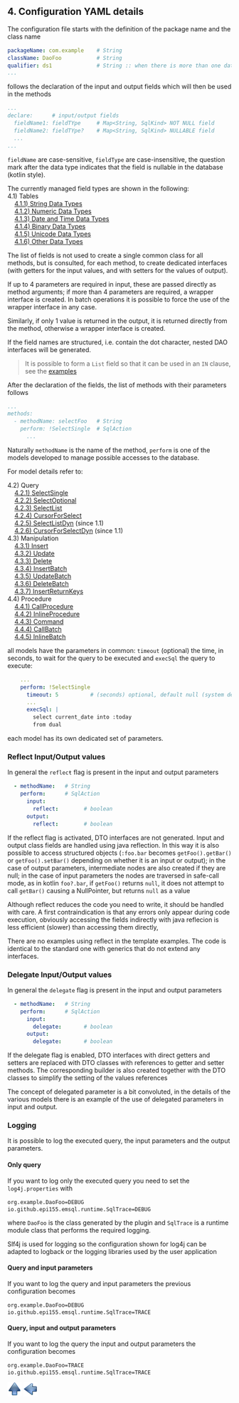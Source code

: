## 4. Configuration YAML details

The configuration file starts with the definition of the package name and the class name

~~~yaml
packageName: com.example    # String
className: DaoFoo           # String
qualifier: ds1              # String :: when there is more than one datasource (SPRING provider) 
...
~~~

follows the declaration of the input and output fields which will then be used in the methods

~~~yaml
...
declare:      # input/output fields
  fieldName1: fieldTYpe     # Map<String, SqlKind> NOT NULL field
  fieldName2: fieldTYpe?    # Map<String, SqlKind> NULLABLE field
  ...
...
~~~

`fieldName` are case-sensitive, `fieldType` are case-insensitive, the question
mark after the data type indicates that the field is nullable in the database
(kotlin style).

The currently managed field types are shown in the following:<br/>
4.1) Tables<br/>
&nbsp;&nbsp;&nbsp;&nbsp;[4.1.1) String Data Types](typeString.md)<br/>
&nbsp;&nbsp;&nbsp;&nbsp;[4.1.2) Numeric Data Types](typeNumber.md)<br/>
&nbsp;&nbsp;&nbsp;&nbsp;[4.1.3) Date and Time Data Types](typeDateTime.md)<br/>
&nbsp;&nbsp;&nbsp;&nbsp;[4.1.4) Binary Data Types](typeBinary.md)<br/>
&nbsp;&nbsp;&nbsp;&nbsp;[4.1.5) Unicode Data Types](typeUnicode.md)<br/>
&nbsp;&nbsp;&nbsp;&nbsp;[4.1.6) Other Data Types](typeOther.md)<br/>

The list of fields is not used to create a single common class for all methods, but is consulted, for each method, to create dedicated interfaces (with getters for the input values, and with setters for the values of output).

If up to 4 parameters are required in input, these are passed directly as method arguments; if more than 4 parameters are required, a wrapper interface is created.
In batch operations it is possible to force the use of the wrapper interface in any case.

Similarly, if only 1 value is returned in the output, it is returned directly from the method, otherwise a wrapper interface is created.

If the field names are structured, i.e. contain the dot character, nested DAO interfaces will be generated.

> It is possible to form a `List` field so that it can be used in an `IN` clause, see the [examples](listField.md)

After the declaration of the fields, the list of methods with their parameters follows

~~~yaml
...
methods:
  - methodName: selectFoo   # String
    perform: !SelectSingle  # SqlAction
      ...
~~~

Naturally `methodName` is the name of the method, `perform` is one of the models developed to manage possible accesses to the database.

For model details refer to:

4.2) Query<br/>
&nbsp;&nbsp;&nbsp;&nbsp;[4.2.1) SelectSingle](SelectSingle.md)<br/>
&nbsp;&nbsp;&nbsp;&nbsp;[4.2.2) SelectOptional](SelectOptional.md)<br/>
&nbsp;&nbsp;&nbsp;&nbsp;[4.2.3) SelectList](SelectList.md)<br/>
&nbsp;&nbsp;&nbsp;&nbsp;[4.2.4) CursorForSelect](CursorForSelect.md)<br/>
&nbsp;&nbsp;&nbsp;&nbsp;[4.2.5) SelectListDyn](SelectListDyn.md) (since 1.1)<br/>
&nbsp;&nbsp;&nbsp;&nbsp;[4.2.6) CursorForSelectDyn](CursorForSelectDyn.md) (since 1.1)<br/>
4.3) Manipulation<br/>
&nbsp;&nbsp;&nbsp;&nbsp;[4.3.1) Insert](insert.md)<br/>
&nbsp;&nbsp;&nbsp;&nbsp;[4.3.2) Update](update.md)<br/>
&nbsp;&nbsp;&nbsp;&nbsp;[4.3.3) Delete](delete.md)<br/>
&nbsp;&nbsp;&nbsp;&nbsp;[4.3.4) InsertBatch](insertBatch.md)<br/>
&nbsp;&nbsp;&nbsp;&nbsp;[4.3.5) UpdateBatch](updateBatch.md)<br/>
&nbsp;&nbsp;&nbsp;&nbsp;[4.3.6) DeleteBatch](deleteBatch.md)<br/>
&nbsp;&nbsp;&nbsp;&nbsp;[4.3.7) InsertReturnKeys](insertKey.md)<br/>
4.4) Procedure<br/>
&nbsp;&nbsp;&nbsp;&nbsp;[4.4.1) CallProcedure](callProc.md)<br/>
&nbsp;&nbsp;&nbsp;&nbsp;[4.4.2) InlineProcedure](inlineProc.md)<br/>
&nbsp;&nbsp;&nbsp;&nbsp;[4.4.3) Command](command.md)<br/>
&nbsp;&nbsp;&nbsp;&nbsp;[4.4.4) CallBatch](callBatch.md)<br/>
&nbsp;&nbsp;&nbsp;&nbsp;[4.4.5) InlineBatch](inlineBatch.md)<br/>



all models have the parameters in common: `timeout` (optional) the time, in seconds, to wait for the query to be executed and `execSql` the query to execute:

~~~yaml
    ...
    perform: !SelectSingle
      timeout: 5          # (seconds) optional, default null (system default)
      ...
      execSql: |
        select current_date into :today
        from dual
~~~

each model has its own dedicated set of parameters.



### Reflect Input/Output values

In general the `reflecŧ` flag is present in the input and output parameters

~~~yaml
  - methodName:   # String
    perform:      # SqlAction
      input:
        reflect:        # boolean
      output:
        reflect:        # boolean
~~~

If the reflect flag is activated, DTO interfaces are not generated. Input and
output class fields are handled using java reflection.
In this way it is also possible to access structured objects (`:foo.bar` becomes
`getFoo().getBar()` or `getFoo().setBar()` depending on whether it is an input or
output); in the case of output parameters, intermediate nodes are also created
if they are null; in the case of input parameters the nodes are traversed in
safe-call mode, as in kotlin `foo?.bar`, if `getFoo()` returns `null`,
it does not attempt to call `getBar()` causing a NullPointer, but returns `null` as a value

Although reflect reduces the code you need to write, it should be handled with care.
A first contraindication is that any errors only appear during code execution,
obviously accessing the fields indirectly with java reflecion is less
efficient (slower) than accessing them directly,

There are no examples using reflect in the template examples.
The code is identical to the standard one with generics that do not extend any interfaces.

### Delegate Input/Output values

In general the `delegate` flag is present in the input and output parameters

~~~yaml
  - methodName:   # String
    perform:      # SqlAction
      input:
        delegate:       # boolean
      output:
        delegate:       # boolean
~~~

If the delegate flag is enabled, DTO interfaces with direct getters and setters are replaced with DTO classes with references to getter and setter methods. The corresponding builder is also created together with the DTO classes to simplify the setting of the values references

The concept of delegated parameter is a bit convoluted, in the details of the various models there is an example of the use of delegated parameters in input and output.

### Logging

It is possible to log the executed query, the input parameters and the output parameters.

#### Only query

If you want to log only the executed query you need to set the `log4j.properties` with

~~~properties
org.example.DaoFoo=DEBUG
io.github.epi155.emsql.runtime.SqlTrace=DEBUG
~~~

where `DaoFoo` is the class generated by the plugin and `SqlTrace` is a runtime module class that performs the required logging.

Slf4j is used for logging so the configuration shown for log4j can be adapted to logback or the logging libraries used by the user application

#### Query and input parameters

If you want to log the query and input parameters the previous configuration becomes

~~~properties
org.example.DaoFoo=DEBUG
io.github.epi155.emsql.runtime.SqlTrace=TRACE
~~~

#### Query, input and output parameters

If you want to log the query the input and output parameters the configuration becomes

~~~properties
org.example.DaoFoo=TRACE
io.github.epi155.emsql.runtime.SqlTrace=TRACE
~~~

[![Up](go-up.png)](../README.md) [![Next](go-previous.png)](plugin.md)